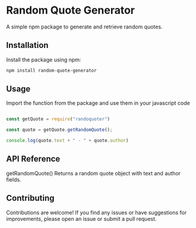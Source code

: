 # Random Quote Generator

A simple npm package to generate and retrieve random quotes.

## Installation

Install the package using npm:

```bash
npm install random-quote-generator

```

## Usage

Import the function from the package and use them in your javascript code

```jsx

const getQuote = require("randoquoter")

const quote = getQuote.getRandomQuote();

console.log(quote.text + " - " + quote.author)

```


## API Reference

getRandomQuote()
Returns a random quote object with text and author fields.


## Contributing
Contributions are welcome! If you find any issues or have suggestions for improvements, please open an issue or submit a pull request.
